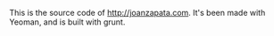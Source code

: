This is the source code of http://joanzapata.com.
It's been made with Yeoman, and is built with grunt.
